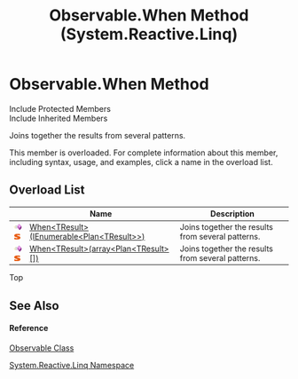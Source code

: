 ﻿---
title: Observable.When Method  (System.Reactive.Linq)
TOCTitle: When Method
ms:assetid: Overload:System.Reactive.Linq.Observable.When
ms:mtpsurl: https://msdn.microsoft.com/en-us/library/system.reactive.linq.observable.when(v=VS.103)
ms:contentKeyID: 36069972
ms.date: 06/28/2011
mtps_version: v=VS.103
f1_keywords:
- System.Reactive.Linq.Observable.When
- System.Reactive.Linq.Observable.When``1
dev_langs:
- CSharp
- JScript
- VB
- FSharp
---

# Observable.When Method

Include Protected Members  
Include Inherited Members  

Joins together the results from several patterns.

This member is overloaded. For complete information about this member, including syntax, usage, and examples, click a name in the overload list.

## Overload List

<table>
<thead>
<tr class="header">
<th> </th>
<th>Name</th>
<th>Description</th>
</tr>
</thead>
<tbody>
<tr class="odd">
<td><img src="images\Hh303103.pubmethod(en-us,VS.103).gif" title="Public method" alt="Public method" /><img src="images\Hh244319.static(en-us,VS.103).gif" title="Static member" alt="Static member" /></td>
<td><a href="https://msdn.microsoft.com/en-us/library/m:system.reactive.linq.observable.when%60%601(system.collections.generic.ienumerable%7bsystem.reactive.joins.plan%7b%60%600%7d%7d)(v=VS.103)">When&lt;TResult&gt;(IEnumerable&lt;Plan&lt;TResult&gt;&gt;)</a></td>
<td>Joins together the results from several patterns.</td>
</tr>
<tr class="even">
<td><img src="images\Hh303103.pubmethod(en-us,VS.103).gif" title="Public method" alt="Public method" /><img src="images\Hh244319.static(en-us,VS.103).gif" title="Static member" alt="Static member" /></td>
<td><a href="https://msdn.microsoft.com/en-us/library/m:system.reactive.linq.observable.when%60%601(system.reactive.joins.plan%7b%60%600%7d%5b%5d)(v=VS.103)">When&lt;TResult&gt;(array&lt;Plan&lt;TResult&gt;[])</a></td>
<td>Joins together the results from several patterns.</td>
</tr>
</tbody>
</table>

Top

## See Also

#### Reference

[Observable Class](hh244252\(v=vs.103\).md)

[System.Reactive.Linq Namespace](hh211929\(v=vs.103\).md)

